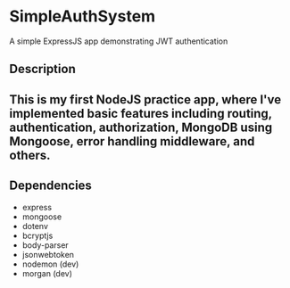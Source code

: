 # SimpleAuthSystem
A simple ExpressJS app demonstrating JWT authentication

## Description
This is my first NodeJS practice app, where I've implemented basic features including routing, authentication, authorization, MongoDB using Mongoose, error handling middleware, and others.
---
## Dependencies
* express
* mongoose
* dotenv
* bcryptjs
* body-parser
* jsonwebtoken
* nodemon (dev)
* morgan (dev)
